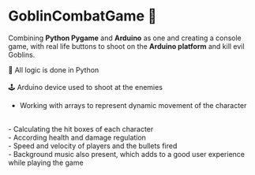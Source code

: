 # GoblinCombatGame :japanese_goblin:
Combining <b>Python Pygame</b> and <b>Arduino</b> as one and creating a console game, with real life buttons to shoot on the <b>Arduino platform</b> and kill evil Goblins.

:snake:	All logic is done in Python	<br>
<br>
:joystick: Arduino device used to shoot at the enemies
 - Working with arrays to represent dynamic movement of the character
 <br>
 - Calculating the hit boxes of each character
 <br>
 - According health and damage regulation
 <br>
 - Speed and velocity of players and the bullets fired
 <br>
 - Background music also present, which adds to a good user experience while playing the game

